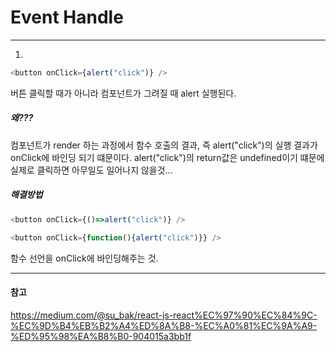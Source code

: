 # Event Handle
---
1. 
```js
<button onClick={alert("click")} />
```
버튼 클릭할 때가 아니라 컴포넌트가 그려질 때 alert 실행된다.
##### 왜???
컴포넌트가 render 하는 과정에서  함수 호출의 결과, 즉 alert("click")의 실행 결과가 onClick에 바인딩 되기 떄문이다. alert("click")의 return값은 undefined이기 떄문에 실제로 클릭하면 아무일도 일어나지 않을것...
##### 해결방법 
```js
<button onClick={()=>alert("click")} />
```
```js
<button onClick={function(){alert("click")}} />
```
함수 선언을 onClick에 바인딩해주는 것.

---

#### 참고

https://medium.com/@su_bak/react-js-react%EC%97%90%EC%84%9C-%EC%9D%B4%EB%B2%A4%ED%8A%B8-%EC%A0%81%EC%9A%A9-%ED%95%98%EA%B8%B0-904015a3bb1f